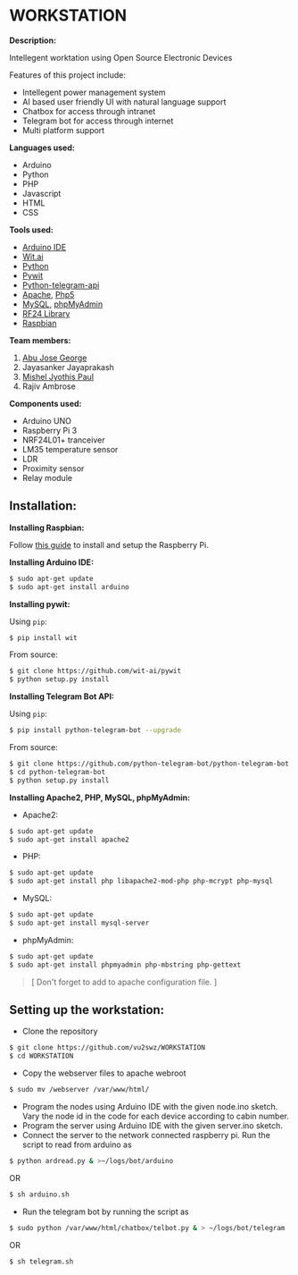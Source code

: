 # WORKSTATION
<b>Description:</b>
<p>Intellegent worktation using Open Source Electronic Devices</p>

Features of this project include:</br>
- Intellegent power management system</br>
- AI based user friendly UI with natural language support</br>
- Chatbox for access through intranet</br>
- Telegram bot for access through internet</br>
- Multi platform support</br>

<b>Languages used:</b>
- Arduino
- Python
- PHP
- Javascript
- HTML
- CSS

<b>Tools used:</b>
- <a href="https://www.arduino.cc/en/Main/Software/">Arduino IDE</a>
- <a href="https://wit.ai/">Wit.ai</a>
- <a href="https://www.python.org/">Python</a>
- <a href="https://github.com/wit-ai/pywit">Pywit</a>
- <a href="https://python-telegram-bot.org/">Python-telegram-api</a>
- <a href="https://www.apache.org/">Apache</a>, <a href="http://php.net/">Php5</a>
- <a href="https://www.mysql.com/">MySQL</a>, <a href="https://www.phpmyadmin.net/">phpMyAdmin</a>
- <a href="https://github.com/maniacbug/RF24">RF24 Library</a>
- <a href="https://www.raspberrypi.org/downloads/raspbian/">Raspbian</a>

<b>Team members:</b></br>

1. <a href="https://github.com/vu2swz">Abu Jose George</a></br>
2. Jayasanker Jayaprakash</br>
3. <a href="https://github.com/h3llcr0w">Mishel Jyothis Paul</a></br>
4. Rajiv Ambrose</br>

<b>Components used:</b>
- Arduino UNO
- Raspberry Pi 3
- NRF24L01+ tranceiver
- LM35 temperature sensor
- LDR
- Proximity sensor
- Relay module

## Installation:

<b>Installing Raspbian:</b>

Follow <a href="https://www.raspberrypi.org/documentation/installation/installing-images/">this guide</a> to install and setup the Raspberry Pi.

<b>Installing Arduino IDE:</b>

```bash
$ sudo apt-get update
$ sudo apt-get install arduino
```

<b>Installing pywit:</b>

Using `pip`:
```bash
$ pip install wit
```
From source:
```bash
$ git clone https://github.com/wit-ai/pywit
$ python setup.py install
```

<b>Installing Telegram Bot API:</b>

Using `pip`:
```bash
$ pip install python-telegram-bot --upgrade
```
From source:
```bash
$ git clone https://github.com/python-telegram-bot/python-telegram-bot
$ cd python-telegram-bot
$ python setup.py install
```

<b>Installing Apache2, PHP, MySQL, phpMyAdmin:</b>

- Apache2:
```bash
$ sudo apt-get update
$ sudo apt-get install apache2
```

- PHP:
```bash
$ sudo apt-get update
$ sudo apt-get install php libapache2-mod-php php-mcrypt php-mysql
```

- MySQL:
```bash
$ sudo apt-get update
$ sudo apt-get install mysql-server
```

- phpMyAdmin:
```bash
$ sudo apt-get update
$ sudo apt-get install phpmyadmin php-mbstring php-gettext
```
> [ Don't forget to add to apache configuration file. ]

## Setting up the workstation:

- Clone the repository

```bash
$ git clone https://github.com/vu2swz/WORKSTATION
$ cd WORKSTATION
```
- Copy the webserver files to apache webroot

```bash
$ sudo mv /webserver /var/www/html/
```
- Program the nodes using Arduino IDE with the given node.ino sketch. Vary the node id in the code for each device according to cabin number.
- Program the server using Arduino IDE with the given server.ino sketch.
- Connect the server to the network connected raspberry pi. Run the script to read from arduino as

```bash
$ python ardread.py & >~/logs/bot/arduino
```
OR

```bash
$ sh arduino.sh
```
- Run the telegram bot by running the script as

```bash
$ sudo python /var/www/html/chatbox/telbot.py & > ~/logs/bot/telegram
```
OR
```bash
$ sh telegram.sh
```
